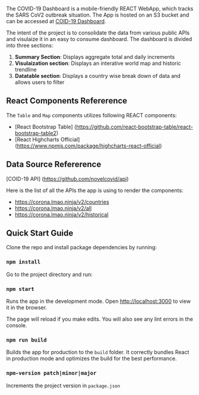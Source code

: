 The COVID-19 Dashboard is a mobile-friendly REACT WebApp, which tracks the SARS CoV2 outbreak situation. The App is hosted on an S3 bucket and can be accessed at [COID-19 Dashboard](https://covid-19-dashboard.s3-us-west-2.amazonaws.com/index.html). 

The intent of the project is to consolidate the data from various public APIs and visulaize it in an easy to consume dashboard. The dashboard is divided into three sections:

1. **Summary Section**: Displays aggregate total and daily increments
2. **Visulaization section**: Displays an interative world map and historic trendline
3. **Datatable section**: Displays a country wise break down of data and allows users to filter 


## React Components Refererence
The `Table` and `Map` components utilizes following REACT components:
* [React Bootstrap Table] (https://github.com/react-bootstrap-table/react-bootstrap-table2)
* [React Highcharts Official] (https://www.npmjs.com/package/highcharts-react-official)

## Data Source Refererence
[COID-19 API] (https://github.com/novelcovid/api)

Here is the list of all the APIs the app is using to render the components:
* https://corona.lmao.ninja/v2/countries
* https://corona.lmao.ninja/v2/all
* https://corona.lmao.ninja/v2/historical

## Quick Start Guide

Clone the repo and install package dependencies by running:

### `npm install`

Go to the project directory and run:

### `npm start`

Runs the app in the development mode.
Open [http://localhost:3000](http://localhost:3000) to view it in the browser.

The page will reload if you make edits.
You will also see any lint errors in the console.

### `npm run build`

Builds the app for production to the `build` folder.
It correctly bundles React in production mode and optimizes the build for the best performance.

### `npm-version patch|minor|major`

Increments the project version in `package.json`